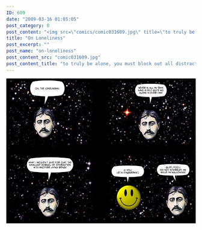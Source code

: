 ```yaml
---
ID: 609
date: "2009-03-16 01:05:05"
post_category: 0
post_content: "<img src=\"comics/comic031609.jpg\" title=\"to truly be alone, you must block out all distractions\" />"
title: "On Loneliness"
post_excerpt: ""
post_name: "on-loneliness"
post_content_src: "comic031609.jpg"
post_content_title: "to truly be alone, you must block out all distractions"
---
```



[![to truly be alone, you must block out all distractions](/comics-hi-res/comic031609.jpg)](/comics-hi-res/comic031609.jpg "to truly be alone, you must block out all distractions")
